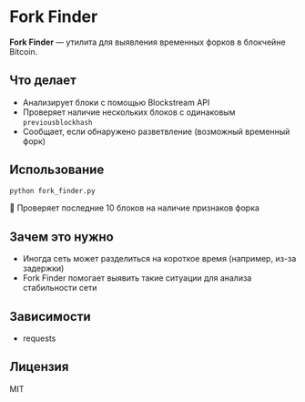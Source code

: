# Fork Finder

**Fork Finder** — утилита для выявления временных форков в блокчейне Bitcoin.

## Что делает

- Анализирует блоки с помощью Blockstream API
- Проверяет наличие нескольких блоков с одинаковым `previousblockhash`
- Сообщает, если обнаружено разветвление (возможный временный форк)

## Использование

```bash
python fork_finder.py
```

📌 Проверяет последние 10 блоков на наличие признаков форка

## Зачем это нужно

- Иногда сеть может разделиться на короткое время (например, из-за задержки)
- Fork Finder помогает выявить такие ситуации для анализа стабильности сети

## Зависимости

- requests

## Лицензия

MIT
